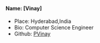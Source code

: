
#### Name: [Vinay]
- Place: Hyderabad,India
- Bio: Computer Science Engineer
- Github: [PVinay](https://github.com/PVinay737)
